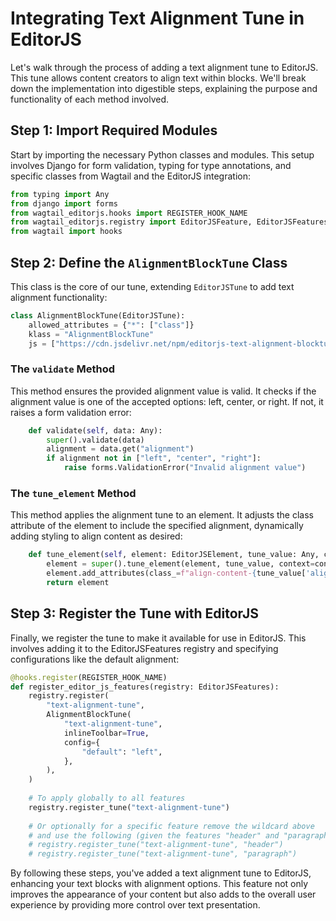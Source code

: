 # Integrating Text Alignment Tune in EditorJS

Let's walk through the process of adding a text alignment tune to EditorJS. This tune allows content creators to align text within blocks. We'll break down the implementation into digestible steps, explaining the purpose and functionality of each method involved.

## Step 1: Import Required Modules

Start by importing the necessary Python classes and modules. This setup involves Django for form validation, typing for type annotations, and specific classes from Wagtail and the EditorJS integration:

```python
from typing import Any
from django import forms
from wagtail_editorjs.hooks import REGISTER_HOOK_NAME
from wagtail_editorjs.registry import EditorJSFeature, EditorJSFeatures, EditorJSTune, EditorJSElement
from wagtail import hooks
```

## Step 2: Define the `AlignmentBlockTune` Class

This class is the core of our tune, extending `EditorJSTune` to add text alignment functionality:

```python
class AlignmentBlockTune(EditorJSTune):
    allowed_attributes = {"*": ["class"]}
    klass = "AlignmentBlockTune"
    js = ["https://cdn.jsdelivr.net/npm/editorjs-text-alignment-blocktune@latest"]
```

### The `validate` Method

This method ensures the provided alignment value is valid. It checks if the alignment value is one of the accepted options: left, center, or right. If not, it raises a form validation error:

```python
    def validate(self, data: Any):
        super().validate(data)
        alignment = data.get("alignment")
        if alignment not in ["left", "center", "right"]:
            raise forms.ValidationError("Invalid alignment value")
```

### The `tune_element` Method

This method applies the alignment tune to an element. It adjusts the class attribute of the element to include the specified alignment, dynamically adding styling to align content as desired:

```python
    def tune_element(self, element: EditorJSElement, tune_value: Any, context=None) -> EditorJSElement:
        element = super().tune_element(element, tune_value, context=context)
        element.add_attributes(class_=f"align-content-{tune_value['alignment'].strip()}")
        return element
```

## Step 3: Register the Tune with EditorJS

Finally, we register the tune to make it available for use in EditorJS. This involves adding it to the EditorJSFeatures registry and specifying configurations like the default alignment:

```python
@hooks.register(REGISTER_HOOK_NAME)
def register_editor_js_features(registry: EditorJSFeatures):
    registry.register(
        "text-alignment-tune",
        AlignmentBlockTune(
            "text-alignment-tune",
            inlineToolbar=True,
            config={
                "default": "left",
            },
        ),
    )
    
    # To apply globally to all features
    registry.register_tune("text-alignment-tune")
    
    # Or optionally for a specific feature remove the wildcard above
    # and use the following (given the features "header" and "paragraph" are used in the editor)
    # registry.register_tune("text-alignment-tune", "header")
    # registry.register_tune("text-alignment-tune", "paragraph")

```

By following these steps, you've added a text alignment tune to EditorJS, enhancing your text blocks with alignment options. This feature not only improves the appearance of your content but also adds to the overall user experience by providing more control over text presentation.